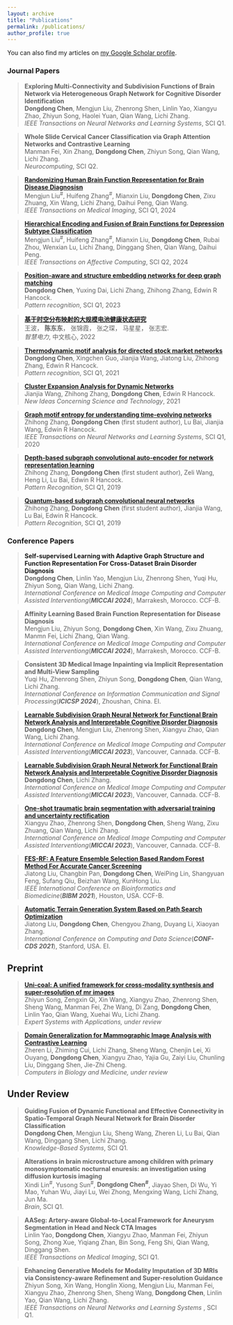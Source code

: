 ```yaml
---
layout: archive
title: "Publications"
permalink: /publications/
author_profile: true
---
```


You can also find my articles on [my Google Scholar profile](https://scholar.google.com/citations?user=hj5A7WcAAAAJ).


### Journal Papers
> <b>Exploring Multi-Connectivity and Subdivision Functions of Brain Network via Heterogeneous Graph Network for Cognitive Disorder Identification</b> <br>
> <b>Dongdong Chen</b>, Mengjun Liu, Zhenrong Shen, Linlin Yao, Xiangyu Zhao, Zhiyun Song, Haolei Yuan, Qian Wang, Lichi Zhang.<br>
> <em>IEEE Transactions on Neural Networks and Learning Systems</em>, SCI Q1.<br>

> <b>Whole Slide Cervical Cancer Classification via Graph Attention Networks and Contrastive Learning</b> <br>
> Manman Fei, Xin Zhang, <b>Dongdong Chen</b>, Zhiyun Song, Qian Wang, Lichi Zhang. <br>
> <em>Neurocomputing</em>, SCI Q2. <br>

> <b><a href="https://ieeexplore.ieee.org/abstract/document/10440630" target="_blank">Randomizing Human Brain Function Representation for Brain Disease Diagnosisn</a></b> <br>
> Mengjun Liu<sup>#</sup>, Huifeng Zhang<sup>#</sup>, Mianxin Liu, <b>Dongdong Chen</b>, Zixu Zhuang, Xin Wang, Lichi Zhang, Daihui Peng, Qian Wang. <br>
> <em>IEEE Transactions on Medical Imaging</em>, SCI Q1, 2024 <br>


> <b><a href="https://ieeexplore.ieee.org/document/10531005" target="_blank">Hierarchical Encoding and Fusion of Brain Functions for Depression Subtype Classification</a></b> <br>
> Mengjun Liu<sup>#</sup>, Huifeng Zhang<sup>#</sup>, Mianxin Liu, <b>Dongdong Chen</b>, Rubai Zhou, Wenxian Lu, Lichi Zhang, Dinggang Shen, Qian Wang, Daihui Peng. <br>
> <em>IEEE Transactions on Affective Computing</em>, SCI Q2, 2024 <br>


> <b><a href="https://www.sciencedirect.com/science/article/pii/S003132032200721X" target="_blank">Position-aware and structure embedding networks for deep graph matching</a></b> <br>
> <b>Dongdong Chen</b>, Yuxing Dai, Lichi Zhang, Zhihong Zhang, Edwin R Hancock. <br>
> <em>Pattern recognition</em>, SCI Q1, 2023 <br>

> <b><a href="http://zhdlqk.sn.sgcc.com.cn:19001/#/digest?ArticleID=5508" target="_blank">基于时空分布映射的大规模电池健康状态研究</a></b> <br>
> 王波， <b>陈东东</b>， 张锦霞， 张之琛， 马星星， 张志宏. <br>
> <em>智慧电力</em>, 中文核心, 2022 <br>

> <b><a href="https://www.sciencedirect.com/science/article/pii/S0031320321000595" target="_blank">Thermodynamic motif analysis for directed stock market networks</a></b> <br>
> <b>Dongdong Chen</b>, Xingchen Guo, Jianjia Wang, Jiatong Liu, Zhihong Zhang, Edwin R Hancock. <br>
> <em>Pattern recognition</em>, SCI Q1, 2021 <br>

> <b><a href="https://http://publications.article4sub.com/id/eprint/2616/" target="_blank">Cluster Expansion Analysis for Dynamic Networks</a></b> <br>
> Jianjia Wang, Zhihong Zhang, <b>Dongdong Chen</b>, Edwin R Hancock. <br>
> <em>New Ideas Concerning Science and Technology</em>, 2021 <br>


> <b><a href="https://ieeexplore.ieee.org/abstract/document/9222474" target="_blank">Graph motif entropy for understanding time-evolving networks</a></b> <br>
> Zhihong Zhang, <b>Dongdong Chen</b> (first student author), Lu Bai, Jianjia Wang, Edwin R Hancock. <br>
> <em>IEEE Transactions on Neural Networks and Learning Systems</em>, SCI Q1, 2020 <br>


> <b><a href="https://www.sciencedirect.com/science/article/pii/S0031320319300354" target="_blank">Depth-based subgraph convolutional auto-encoder for network representation learning</a></b> <br>
> Zhihong Zhang, <b>Dongdong Chen</b> (first student author), Zeli Wang, Heng Li, Lu Bai, Edwin R Hancock.  <br>
> <em>Pattern Recognition</em>, SCI Q1, 2019 <br>

> <b><a href="https://www.sciencedirect.com/science/article/pii/S0031320318303820" target="_blank">Quantum-based subgraph convolutional neural networks</a></b> <br>
> Zhihong Zhang, <b>Dongdong Chen</b> (first student author), Jianjia Wang, Lu Bai, Edwin R Hancock. <br>
> <em>Pattern Recognition</em>, SCI Q1, 2019 <br>


### Conference Papers	
> <b><a>Self-supervised Learning with Adaptive Graph Structure and Function Representation For Cross-Dataset Brain Disorder Diagnosis</a></b> <br>
> <b>Dongdong Chen</b>, Linlin Yao, Mengjun Liu, Zhenrong Shen, Yuqi Hu, Zhiyun Song, Qian Wang, Lichi Zhang. <br>
> <em>International Conference on Medical Image Computing and Computer Assisted Interventiong</em>(<i><b>MICCAI 2024</b></i>), Marrakesh, Morocco. CCF-B.<br>

> <b>Affinity Learning Based Brain Function Representation for Disease Diagnosis</b> <br>
> Mengjun Liu, Zhiyun Song, <b>Dongdong Chen</b>, Xin Wang, Zixu Zhuang, Manmn Fei, Lichi Zhang, Qian Wang. <br>
> <em>International Conference on Medical Image Computing and Computer Assisted Interventiong</em>(<i><b>MICCAI 2024</b></i>), Marrakesh, Morocco. CCF-B. <br>

> <b>Consistent 3D Medical Image Inpainting via Implicit Representation and Multi-View Sampling</b> <br>
> Yuqi Hu, Zhenrong Shen, Zhiyun Song, <b>Dongdong Chen</b>, Qian Wang, Lichi Zhang. <br>
> <em>International Conference on Information Communication and Signal Processing</em>(<i><b>ICICSP 2024</b></i>), Zhoushan, China. EI. <br>


> <b><a href="https://link.springer.com/chapter/10.1007/978-3-031-43993-3_6" target="_blank">Learnable Subdivision Graph Neural Network for Functional Brain Network Analysis and Interpretable Cognitive Disorder Diagnosis</a></b> <br>
> <b>Dongdong Chen</b>, Mengjun Liu, Zhenrong Shen, Xiangyu Zhao, Qian Wang, Lichi Zhang. <br>
> <em>International Conference on Medical Image Computing and Computer Assisted Interventiong</em>(<i><b>MICCAI 2023</b></i>), Vancouver, Cannada. CCF-B.<br>


> <b><a href="https://link.springer.com/chapter/10.1007/978-3-031-43993-3_7" target="_blank">Learnable Subdivision Graph Neural Network for Functional Brain Network Analysis and Interpretable Cognitive Disorder Diagnosis</a></b> <br>
> <b>Dongdong Chen</b>, Lichi Zhang. <br>
> <em>International Conference on Medical Image Computing and Computer Assisted Interventiong</em>(<i><b>MICCAI 2023</b></i>), Vancouver, Cannada. CCF-B. <br>


> <b><a href="https://https://link.springer.com/chapter/10.1007/978-3-031-43901-8_12" target="_blank">One-shot traumatic brain segmentation with adversarial training and uncertainty rectification</a></b> <br>
> Xiangyu Zhao, Zhenrong Shen, <b>Dongdong Chen</b>, Sheng Wang, Zixu Zhuang, Qian Wang, Lichi Zhang. <br>
> <em>International Conference on Medical Image Computing and Computer Assisted Interventiong</em>(<i><b>MICCAI 2023</b></i>), Vancouver, Cannada. CCF-B. <br>


> <b><a href="https://ieeexplore.ieee.org/abstract/document/9669416" target="_blank">FES-RF: A Feature Ensemble Selection Based Random Forest Method For Accurate Cancer Screening</a></b> <br>
> Jiatong Liu, Changbin Pan, <b>Dongdong Chen</b>, WeiPing Lin, Shangyuan Feng, Sufang Qiu, Beizhan Wang, KunHong Liu. <br>
> <em>IEEE International Conference on Bioinformatics and Biomedicine</em>(<i><b>BIBM 2021</b></i>), Houston, USA. CCF-B. <br>


> <b><a href="https://dl.acm.org/doi/abs/10.1145/3448734.3450483" target="_blank">Automatic Terrain Generation System Based on Path Search Optimization</a></b> <br>
> Jiatong Liu, <b>Dongdong Chen</b>, Chengyou Zhang, Duyang Li, Xiaoyan Zhang. <br>
> <em>International Conference on Computing and Data Science</em>(<i><b>CONF-CDS 2021</b></i>), Stanford, USA. EI. <br>




## Preprint
> <b><a href="https://arxiv.org/abs/2311.08225" target="_blank">Uni-coal: A unified framework for cross-modality synthesis and super-resolution of mr images</a></b> <br>
> Zhiyun Song, Zengxin Qi, Xin Wang, Xiangyu Zhao, Zhenrong Shen, Sheng Wang, Manman Fei, Zhe Wang, Di Zang, <b>Dongdong Chen</b>, Linlin Yao, Qian Wang, Xuehai Wu, Lichi Zhang.<br>
> <em>Expert Systems with Applications, under review</em> <br>

> <b><a href="https://arxiv.org/abs/2304.10226" target="_blank">Domain Generalization for Mammographic Image Analysis with Contrastive Learning</a></b> <br>
> Zheren Li, Zhiming Cui, Lichi Zhang, Sheng Wang, Chenjin Lei, Xi Ouyang, <b>Dongdong Chen</b>, Xiangyu Zhao, Yajia Gu, Zaiyi Liu, Chunling Liu, Dinggang Shen, Jie-Zhi Cheng.<br>
> <em>Computers in Biology and Medicine, under review</em> <br>

## Under Review


> <b>Guiding Fusion of Dynamic Functional and Effective Connectivity in Spatio-Temporal Graph Neural Network for Brain Disorder Classification</b> <br>
> <b>Dongdong Chen</b>, Mengjun Liu, Sheng Wang, Zheren Li, Lu Bai, Qian Wang, Dinggang Shen, Lichi Zhang.<br>
> <em>Knowledge-Based Systems</em>, SCI Q1. <br>

> <b>Alterations in brain microstructure among children with primary monosymptomatic nocturnal enuresis: an investigation using diffusion kurtosis imaging</b> <br>
> Xindi Lin<sup>#</sup>, Yusong Sun<sup>#</sup>, <b>Dongdong Chen<sup>#</sup></b>, Jiayao Shen, Di Wu, Yi Mao, Yuhan Wu, Jiayi Lu, Wei Zhong, Mengxing Wang, Lichi Zhang, Jun Ma.<br>
> <em>Brain</em>, SCI Q1. <br>

> <b>AASeg: Artery-aware Global-to-Local Framework for Aneurysm Segmentation in Head and Neck CTA Images</b> <br>
> Linlin Yao, <b>Dongdong Chen</b>, Xiangyu Zhao, Manman Fei, Zhiyun Song, Zhong Xue, Yiqiang Zhan, Bin Song, Feng Shi, Qian Wang, Dinggang Shen. <br>
> <em>IEEE Transactions on Medical Imaging</em>, SCI Q1. <br>


> <b>Enhancing Generative Models for Modality Imputation of 3D MRIs via Consistency-aware Refinement and Super-resolution Guidance</b> <br>
> Zhiyun Song, Xin Wang, Honglin Xiong, Mengjun Liu, Manman Fei, Xiangyu Zhao, Zhenrong Shen, Sheng Wang, <b>Dongdong Chen</b>, Linlin Yao, Qian Wang, Lichi Zhang. <br>
> <em>IEEE Transactions on Neural Networks and Learning Systems </em>, SCI Q1. <br>


